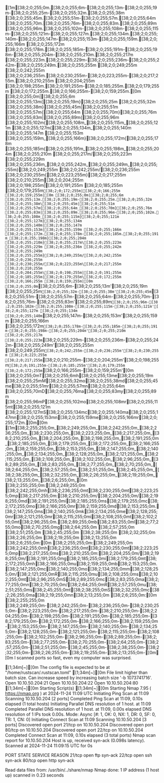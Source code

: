 [1m[38;2;0;255;0m.[38;2;0;255;6m-[38;2;0;255;13m-[38;2;0;255;19m-[38;2;0;255;25m-[38;2;0;255;32m.[38;2;0;255;38m [38;2;0;255;45m.[38;2;0;255;51m-[38;2;0;255;57m.[38;2;0;255;64m [38;2;0;255;70m.[38;2;0;255;76m-[38;2;0;255;83m.[38;2;0;255;89m [38;2;0;255;96m.[38;2;0;255;102m-[38;2;0;255;108m-[38;2;0;255;115m-[38;2;0;255;121m-[38;2;0;255;127m.[38;2;0;255;134m.[38;2;0;255;140m-[38;2;0;255;147m-[38;2;0;255;153m-[38;2;0;255;159m.[38;2;0;255;166m [38;2;0;255;172m [38;2;0;255;178m.[38;2;0;255;185m-[38;2;0;255;191m-[38;2;0;255;198m-[38;2;0;255;204m-[38;2;0;255;210m.[38;2;0;255;217m [38;2;0;255;223m.[38;2;0;255;229m-[38;2;0;255;236m-[38;2;0;255;242m-[38;2;0;255;249m.[38;2;0;255;255m [38;2;0;249;255m [38;2;0;242;255m [38;2;0;236;255m.[38;2;0;230;255m-[38;2;0;223;255m-[38;2;0;217;255m.[38;2;0;210;255m [38;2;0;204;255m [38;2;0;198;255m.[38;2;0;191;255m-[38;2;0;185;255m.[38;2;0;179;255m [38;2;0;172;255m.[38;2;0;166;255m-[38;2;0;159;255m.[0m
[38;2;0;255;0m|[38;2;0;255;6m [38;2;0;255;13m{[38;2;0;255;19m}[38;2;0;255;25m [38;2;0;255;32m [38;2;0;255;38m}[38;2;0;255;45m|[38;2;0;255;51m [38;2;0;255;57m{[38;2;0;255;64m [38;2;0;255;70m}[38;2;0;255;76m [38;2;0;255;83m|[38;2;0;255;89m{[38;2;0;255;96m [38;2;0;255;102m{[38;2;0;255;108m_[38;2;0;255;115m_[38;2;0;255;121m [38;2;0;255;127m{[38;2;0;255;134m_[38;2;0;255;140m [38;2;0;255;147m [38;2;0;255;153m [38;2;0;255;159m_[38;2;0;255;166m}[38;2;0;255;172m{[38;2;0;255;178m [38;2;0;255;185m{[38;2;0;255;191m_[38;2;0;255;198m_[38;2;0;255;204m [38;2;0;255;210m [38;2;0;255;217m/[38;2;0;255;223m [38;2;0;255;229m [38;2;0;255;236m_[38;2;0;255;242m_[38;2;0;255;249m_[38;2;0;255;255m}[38;2;0;249;255m [38;2;0;242;255m/[38;2;0;236;255m [38;2;0;230;255m{[38;2;0;223;255m}[38;2;0;217;255m [38;2;0;210;255m\[38;2;0;204;255m [38;2;0;198;255m|[38;2;0;191;255m [38;2;0;185;255m [38;2;0;179;255m`[38;2;0;172;255m|[38;2;0;166;255m [38;2;0;159;255m|[0m
[38;2;0;255;0m|[38;2;0;255;6m [38;2;0;255;13m.[38;2;0;255;19m-[38;2;0;255;25m.[38;2;0;255;32m [38;2;0;255;38m\[38;2;0;255;45m|[38;2;0;255;51m [38;2;0;255;57m{[38;2;0;255;64m_[38;2;0;255;70m}[38;2;0;255;76m [38;2;0;255;83m|[38;2;0;255;89m.[38;2;0;255;96m-[38;2;0;255;102m.[38;2;0;255;108m_[38;2;0;255;115m}[38;2;0;255;121m [38;2;0;255;127m}[38;2;0;255;134m [38;2;0;255;140m|[38;2;0;255;147m [38;2;0;255;153m|[38;2;0;255;159m [38;2;0;255;166m [38;2;0;255;172m.[38;2;0;255;178m-[38;2;0;255;185m.[38;2;0;255;191m_[38;2;0;255;198m}[38;2;0;255;204m [38;2;0;255;210m}[38;2;0;255;217m\[38;2;0;255;223m [38;2;0;255;229m [38;2;0;255;236m [38;2;0;255;242m [38;2;0;255;249m [38;2;0;255;255m}[38;2;0;249;255m/[38;2;0;242;255m [38;2;0;236;255m [38;2;0;230;255m/[38;2;0;223;255m\[38;2;0;217;255m [38;2;0;210;255m [38;2;0;204;255m\[38;2;0;198;255m|[38;2;0;191;255m [38;2;0;185;255m|[38;2;0;179;255m\[38;2;0;172;255m [38;2;0;166;255m [38;2;0;159;255m|[0m
[38;2;0;255;0m`[38;2;0;255;6m-[38;2;0;255;13m'[38;2;0;255;19m [38;2;0;255;25m`[38;2;0;255;32m-[38;2;0;255;38m'[38;2;0;255;45m`[38;2;0;255;51m-[38;2;0;255;57m-[38;2;0;255;64m-[38;2;0;255;70m-[38;2;0;255;76m-[38;2;0;255;83m'[38;2;0;255;89m`[38;2;0;255;96m-[38;2;0;255;102m-[38;2;0;255;108m-[38;2;0;255;115m-[38;2;0;255;121m'[38;2;0;255;127m [38;2;0;255;134m [38;2;0;255;140m`[38;2;0;255;147m-[38;2;0;255;153m'[38;2;0;255;159m [38;2;0;255;166m [38;2;0;255;172m`[38;2;0;255;178m-[38;2;0;255;185m-[38;2;0;255;191m-[38;2;0;255;198m-[38;2;0;255;204m'[38;2;0;255;210m [38;2;0;255;217m [38;2;0;255;223m`[38;2;0;255;229m-[38;2;0;255;236m-[38;2;0;255;242m-[38;2;0;255;249m'[38;2;0;255;255m [38;2;0;249;255m`[38;2;0;242;255m-[38;2;0;236;255m'[38;2;0;230;255m [38;2;0;223;255m [38;2;0;217;255m`[38;2;0;210;255m-[38;2;0;204;255m'[38;2;0;198;255m`[38;2;0;191;255m-[38;2;0;185;255m'[38;2;0;179;255m [38;2;0;172;255m`[38;2;0;166;255m-[38;2;0;159;255m'[0m
[38;2;0;255;0mT[38;2;0;255;6mh[38;2;0;255;13me[38;2;0;255;19m [38;2;0;255;25mM[38;2;0;255;32mo[38;2;0;255;38md[38;2;0;255;45me[38;2;0;255;51mr[38;2;0;255;57mn[38;2;0;255;64m [38;2;0;255;70mD[38;2;0;255;76ma[38;2;0;255;83my[38;2;0;255;89m [38;2;0;255;96mP[38;2;0;255;102mo[38;2;0;255;108mr[38;2;0;255;115mt[38;2;0;255;121m [38;2;0;255;127mS[38;2;0;255;134mc[38;2;0;255;140ma[38;2;0;255;147mn[38;2;0;255;153mn[38;2;0;255;159me[38;2;0;255;166mr[38;2;0;255;172m.[0m[0m
[1m[38;2;255;255;0m_[38;2;249;255;0m_[38;2;242;255;0m_[38;2;236;255;0m_[38;2;230;255;0m_[38;2;223;255;0m_[38;2;217;255;0m_[38;2;210;255;0m_[38;2;204;255;0m_[38;2;198;255;0m_[38;2;191;255;0m_[38;2;185;255;0m_[38;2;179;255;0m_[38;2;172;255;0m_[38;2;166;255;0m_[38;2;159;255;0m_[38;2;153;255;0m_[38;2;147;255;0m_[38;2;140;255;0m_[38;2;134;255;0m_[38;2;128;255;0m_[38;2;121;255;0m_[38;2;115;255;0m_[38;2;108;255;0m_[38;2;102;255;0m_[38;2;96;255;0m_[38;2;89;255;0m_[38;2;83;255;0m_[38;2;77;255;0m_[38;2;70;255;0m_[38;2;64;255;0m_[38;2;57;255;0m_[38;2;51;255;0m_[38;2;45;255;0m_[38;2;38;255;0m_[38;2;32;255;0m_[38;2;26;255;0m_[38;2;19;255;0m_[38;2;13;255;0m_[38;2;6;255;0m_[0m
[38;2;255;255;0m:[38;2;249;255;0m [38;2;242;255;0mh[38;2;236;255;0mt[38;2;230;255;0mt[38;2;223;255;0mp[38;2;217;255;0m:[38;2;210;255;0m/[38;2;204;255;0m/[38;2;198;255;0md[38;2;191;255;0mi[38;2;185;255;0ms[38;2;179;255;0mc[38;2;172;255;0mo[38;2;166;255;0mr[38;2;159;255;0md[38;2;153;255;0m.[38;2;147;255;0ms[38;2;140;255;0mk[38;2;134;255;0me[38;2;128;255;0mr[38;2;121;255;0mr[38;2;115;255;0mi[38;2;108;255;0mt[38;2;102;255;0mt[38;2;96;255;0m.[38;2;89;255;0mb[38;2;83;255;0ml[38;2;77;255;0mo[38;2;70;255;0mg[38;2;64;255;0m [38;2;57;255;0m [38;2;51;255;0m [38;2;45;255;0m [38;2;38;255;0m [38;2;32;255;0m [38;2;26;255;0m [38;2;19;255;0m [38;2;13;255;0m [38;2;6;255;0m:[0m
[38;2;255;255;0m:[38;2;249;255;0m [38;2;242;255;0mh[38;2;236;255;0mt[38;2;230;255;0mt[38;2;223;255;0mp[38;2;217;255;0ms[38;2;210;255;0m:[38;2;204;255;0m/[38;2;198;255;0m/[38;2;191;255;0mg[38;2;185;255;0mi[38;2;179;255;0mt[38;2;172;255;0mh[38;2;166;255;0mu[38;2;159;255;0mb[38;2;153;255;0m.[38;2;147;255;0mc[38;2;140;255;0mo[38;2;134;255;0mm[38;2;128;255;0m/[38;2;121;255;0mR[38;2;115;255;0mu[38;2;108;255;0ms[38;2;102;255;0mt[38;2;96;255;0mS[38;2;89;255;0mc[38;2;83;255;0ma[38;2;77;255;0mn[38;2;70;255;0m/[38;2;64;255;0mR[38;2;57;255;0mu[38;2;51;255;0ms[38;2;45;255;0mt[38;2;38;255;0mS[38;2;32;255;0mc[38;2;26;255;0ma[38;2;19;255;0mn[38;2;13;255;0m [38;2;6;255;0m:[0m
[38;2;255;255;0m [38;2;249;255;0m-[38;2;242;255;0m-[38;2;236;255;0m-[38;2;230;255;0m-[38;2;223;255;0m-[38;2;217;255;0m-[38;2;210;255;0m-[38;2;204;255;0m-[38;2;198;255;0m-[38;2;191;255;0m-[38;2;185;255;0m-[38;2;179;255;0m-[38;2;172;255;0m-[38;2;166;255;0m-[38;2;159;255;0m-[38;2;153;255;0m-[38;2;147;255;0m-[38;2;140;255;0m-[38;2;134;255;0m-[38;2;128;255;0m-[38;2;121;255;0m-[38;2;115;255;0m-[38;2;108;255;0m-[38;2;102;255;0m-[38;2;96;255;0m-[38;2;89;255;0m-[38;2;83;255;0m-[38;2;77;255;0m-[38;2;70;255;0m-[38;2;64;255;0m-[38;2;57;255;0m-[38;2;51;255;0m-[38;2;45;255;0m-[38;2;38;255;0m-[38;2;32;255;0m-[38;2;26;255;0m-[38;2;19;255;0m-[38;2;13;255;0m-[0m[0m
I scanned ports so fast, even my computer was surprised.

[1;34m[~][0m The config file is expected to be at "/home/rustscan/.rustscan.toml"
[1;34m[~][0m File limit higher than batch size. Can increase speed by increasing batch size '-b 1073741716'.
Open 10.10.50.204:21
Open 10.10.50.204:22
Open 10.10.50.204:80
[1;34m[~][0m Starting Script(s)
[1;34m[~][0m Starting Nmap 7.95 ( https://nmap.org ) at 2024-11-24 11:09 UTC
Initiating Ping Scan at 11:09
Scanning 10.10.50.204 [2 ports]
Completed Ping Scan at 11:09, 0.10s elapsed (1 total hosts)
Initiating Parallel DNS resolution of 1 host. at 11:09
Completed Parallel DNS resolution of 1 host. at 11:09, 0.00s elapsed
DNS resolution of 1 IPs took 0.00s. Mode: Async [#: 1, OK: 0, NX: 1, DR: 0, SF: 0, TR: 1, CN: 0]
Initiating Connect Scan at 11:09
Scanning 10.10.50.204 [3 ports]
Discovered open port 21/tcp on 10.10.50.204
Discovered open port 80/tcp on 10.10.50.204
Discovered open port 22/tcp on 10.10.50.204
Completed Connect Scan at 11:09, 0.10s elapsed (3 total ports)
Nmap scan report for 10.10.50.204
Host is up, received syn-ack (0.098s latency).
Scanned at 2024-11-24 11:09:15 UTC for 0s

PORT   STATE SERVICE REASON
21/tcp open  ftp     syn-ack
22/tcp open  ssh     syn-ack
80/tcp open  http    syn-ack

Read data files from: /usr/bin/../share/nmap
Nmap done: 1 IP address (1 host up) scanned in 0.23 seconds

